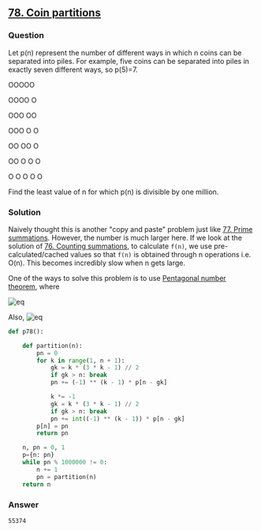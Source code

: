 ## **[78. Coin partitions](https://projecteuler.net/problem=78)**

### Question
Let p(n) represent the number of different ways in which n coins can be separated into piles. For example, five coins can be separated into piles in exactly seven different ways, so p(5)=7.

OOOOO

OOOO   O

OOO   OO

OOO   O   O

OO   OO   O

OO   O   O   O

O   O   O   O   O

Find the least value of n for which p(n) is divisible by one million.

### Solution
Naively thought this is another "copy and paste" problem just like [77. Prime summations](./77.%20Prime%20summations.md). However, the number is much larger here. If we look at the solution of [76. Counting summations](./76.%20Counting%20summations.md), to calculate `f(n)`, we use pre-calculated/cached values so that `f(n)` is obtained through n operations i.e. O(n). This becomes incredibly slow when n gets large. 

One of the ways to solve this problem is to use [Pentagonal number theorem](https://en.wikipedia.org/wiki/Pentagonal_number_theorem), where

![eq](https://latex.codecogs.com/gif.latex?p(n)=\sum&space;p(n-g(k)),&space;\texttt{where&space;}&space;g(k)=\frac{k(3k-1)}{2},&space;k=\pm&space;1,&space;\pm&space;2,&space;...)

Also, ![eq](https://latex.codecogs.com/gif.latex?p(n)=0&space;\texttt{&space;for&space;}&space;n&space;<&space;0)

```python
def p78():

    def partition(n):
        pn = 0
        for k in range(1, n + 1):
            gk = k * (3 * k - 1) // 2
            if gk > n: break
            pn += (-1) ** (k - 1) * p[n - gk]

            k *= -1
            gk = k * (3 * k - 1) // 2
            if gk > n: break
            pn += int((-1) ** (k - 1)) * p[n - gk]
        p[n] = pn
        return pn

    n, pn = 0, 1
    p={n: pn}
    while pn % 1000000 != 0:
        n += 1
        pn = partition(n)
    return n
```

### Answer 
`55374`
